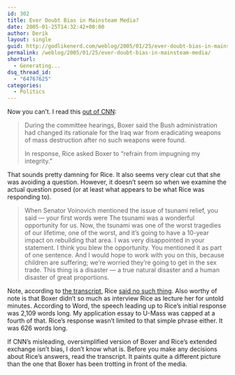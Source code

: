 ```yaml
---
id: 302
title: Ever Doubt Bias in Mainsteam Media?
date: 2005-01-25T14:32:42+00:00
author: Derik
layout: single
guid: http://godlikenerd.com/weblog/2005/01/25/ever-doubt-bias-in-mainsteam-media/
permalink: /weblog/2005/01/25/ever-doubt-bias-in-mainsteam-media/
shorturl:
  - Generating...
dsq_thread_id:
  - "64767625"
categories:
  - Politics
---
```

Now you can&#8217;t. I read this [out of CNN](http://www.cnn.com/2005/ALLPOLITICS/01/25/rice.confirmation/index.html?section=cnn_topstories):

> During the committee hearings, Boxer said the Bush administration had changed its rationale for the Iraq war from eradicating weapons of mass destruction after no such weapons were found.
> 
> In response, Rice asked Boxer to &#8220;refrain from impugning my integrity.&#8221;

That sounds pretty damning for Rice. It also seems very clear cut that she was avoiding a question. However, it doesn&#8217;t seem so when we examine the actual question posed (or at least what appears to be what Rice was responding to).

> When Senator Voinovich mentioned the issue of tsunami relief, you said &#8212; your first words were The tsunami was a wonderful opportunity for us. Now, the tsunami was one of the worst tragedies of our lifetime, one of the worst, and it&#8217;s going to have a 10-year impact on rebuilding that area. I was very disappointed in your statement. I think you blew the opportunity. You mentioned it as part of one sentence. And I would hope to work with you on this, because children are suffering; we&#8217;re worried they&#8217;re going to get in the sex trade. This thing is a disaster &#8212; a true natural disaster and a human disaster of great proportions.

Note, according to [the transcript](http://www.nytimes.com/2005/01/18/politics/18TEXT-RICE.html?ex=1106802000&en=fb4afff7b77ae83b&ei=5070&oref=login&pagewanted=print&position=), Rice [said no such thing](http://www.outsidethebeltway.com/archives/8870). Also worthy of note is that Boxer didn&#8217;t so much as interview Rice as lecture her for untold minutes. According to Word, the speech leading up to Rice&#8217;s initial response was 2,109 words long. My application essay to U-Mass was capped at a fourth of that. Rice&#8217;s response wasn&#8217;t limited to that simple phrase either. It was 626 words long.

If CNN&#8217;s misleading, oversimplified version of Boxer and Rice&#8217;s extended exchange isn&#8217;t bias, I don&#8217;t know what is. Before you make any decisions about Rice&#8217;s answers, read the transcript. It paints quite a different picture than the one that Boxer has been trotting in front of the media.